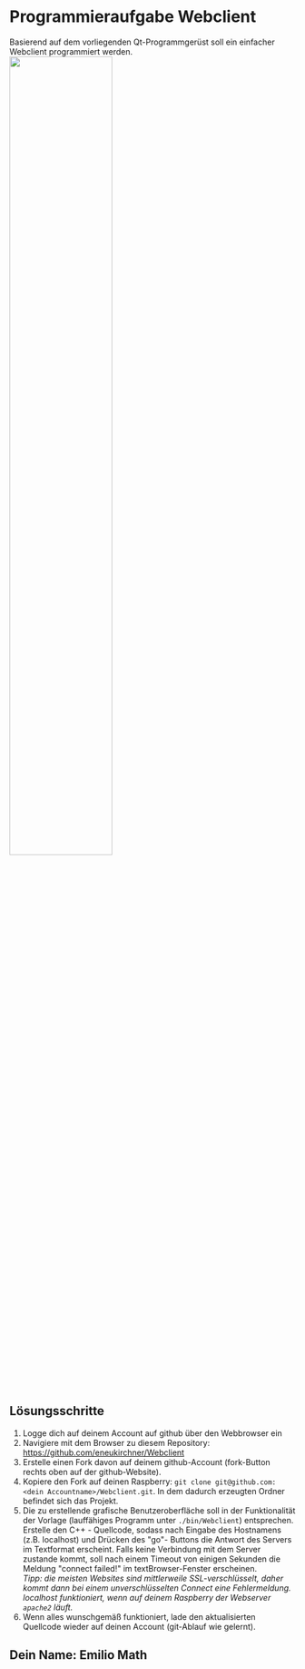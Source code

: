 # Programmieraufgabe Webclient

Basierend auf dem vorliegenden Qt-Programmgerüst soll ein einfacher Webclient programmiert werden. 
<img src="screenshot.png" width="60%">

## Lösungsschritte
1. Logge dich auf deinem Account auf github über den Webbrowser ein
2. Navigiere mit dem Browser zu diesem Repository: 
 https://github.com/eneukirchner/Webclient 
3. Erstelle einen Fork davon auf deinem github-Account (fork-Button rechts oben auf der github-Website).
4. Kopiere den Fork auf deinen Raspberry: `git clone git@github.com:<dein Accountname>/Webclient.git`. 
   In dem dadurch erzeugten Ordner befindet sich das Projekt. 
5. Die zu erstellende grafische Benutzeroberfläche soll in der Funktionalität der Vorlage (lauffähiges Programm unter `./bin/Webclient`) entsprechen. Erstelle den  C++ - Quellcode, sodass nach Eingabe des Hostnamens (z.B. localhost) und Drücken des "go"- Buttons die Antwort des Servers im Textformat erscheint. Falls keine Verbindung mit dem Server zustande kommt, soll nach einem Timeout von einigen Sekunden die Meldung "connect failed!" im textBrowser-Fenster erscheinen.  
*Tipp: die meisten Websites sind mittlerweile SSL-verschlüsselt, daher kommt dann bei einem unverschlüsselten Connect eine Fehlermeldung. localhost funktioniert, wenn auf deinem Raspberry der Webserver `apache2` läuft.*
6. Wenn alles wunschgemäß funktioniert, lade den aktualisierten Quellcode wieder auf deinen Account (git-Ablauf wie gelernt).

## Dein Name: Emilio Math
